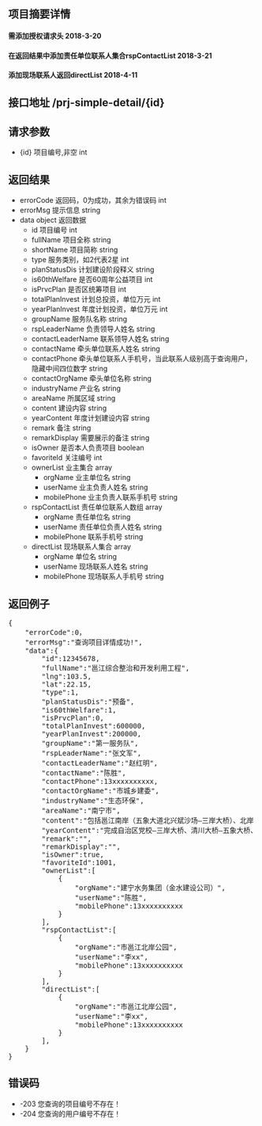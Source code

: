 ## 项目摘要详情
#### 需添加授权请求头 2018-3-20
#### 在返回结果中添加责任单位联系人集合rspContactList 2018-3-21
#### 添加现场联系人返回directList 2018-4-11

## 接口地址 /prj-simple-detail/{id}

## 请求参数
* {id} 项目编号,非空 int

## 返回结果
* errorCode	返回码，0为成功，其余为错误码 int
* errorMsg 提示信息 string
* data object 返回数据
    *  id 项目编号 int
    *  fullName 项目全称 string
    *  shortName 项目简称 string
    *  type 服务类别，如2代表2星 int
    *  planStatusDis 计划建设阶段释义 string
    *  is60thWelfare 是否60周年公益项目 int
    *  isPrvcPlan 是否区统筹项目 int
    *  totalPlanInvest 计划总投资，单位万元 int
    *  yearPlanInvest 年度计划投资，单位万元 int
    *  groupName 服务队名称 string
    *  rspLeaderName 负责领导人姓名 string
    *  contactLeaderName 联系领导人姓名 string
    *  contactName 牵头单位联系人姓名 string
    *  contactPhone 牵头单位联系人手机号，当此联系人级别高于查询用户，隐藏中间四位数字 string
    *  contactOrgName 牵头单位名称 string
    *  industryName 产业名 string
    *  areaName 所属区域 string
    *  content 建设内容 string
    *  yearContent 年度计划建设内容 string
    *  remark 备注 string
    *  remarkDisplay 需要展示的备注 string
    *  isOwner 是否本人负责项目 boolean
    *  favoriteId 关注编号 int
    *  ownerList 业主集合 array
        *  orgName 业主单位名 string
        *  userName 业主负责人姓名 string
        *  mobilePhone 业主负责人联系手机号 string
    *  rspContactList 责任单位联系人数组 array
        *  orgName 责任单位名 string
        *  userName 责任单位负责人姓名 string
        *  mobilePhone 联系手机号 string
    *  directList 现场联系人集合 array
        *  orgName 单位名 string
        *  userName 现场联系人姓名 string
        *  mobilePhone 现场联系人手机号 string

## 返回例子
<pre>
{
	"errorCode":0，
	"errorMsg":"查询项目详情成功!",
	"data":{
		"id":12345678,
		"fullName":"邕江综合整治和开发利用工程",
		"lng":103.5,
		"lat":22.15,
		"type":1,
		"planStatusDis":"预备",
		"is60thWelfare":1,
		"isPrvcPlan":0,
		"totalPlanInvest":600000,
		"yearPlanInvest":200000,
		"groupName":"第一服务队",
		"rspLeaderName":"张文军",
		"contactLeaderName":"赵红明",
		"contactName":"陈胜",
		"contactPhone":13xxxxxxxxxx,
		"contactOrgName":"市城乡建委",
		"industryName":"生态环保",
		"areaName":"南宁市",
		"content":"包括邕江南岸（五象大道北兴斌沙场—三岸大桥）、北岸（邕江滨水公园东侧—三岸大桥）、南岸和北岸清川大桥-五象大桥段、托洲大桥-清川大桥段、三岸大桥-蒲庙大桥、老口枢纽-托洲大桥、蒲庙大桥-邕宁水利枢纽段综合整治、河岸岸坡加固防护、绿化工程、亮化等工程。",
		"yearContent":"完成自治区党校—三岸大桥、清川大桥—五象大桥、托洲大桥-清川大桥段、三岸大桥-蒲庙大桥、老口枢纽-托洲大桥、蒲庙大桥-邕宁水利枢纽段综合整治、河岸岸坡加固防护、绿化工程、亮化等工程建设。",
		"remark":"",
		"remarkDisplay":"",
		"isOwner":true,
		"favoriteId":1001,
		"ownerList":[
			{
				"orgName":"建宁水务集团（金水建设公司）",
				"userName":"陈胜",
				"mobilePhone":13xxxxxxxxxx
			}
		],
		"rspContactList":[
			{
				"orgName":"市邕江北岸公园",
				"userName":"李xx",
				"mobilePhone":13xxxxxxxxxx
			}
		],
		"directList":[
			{
				"orgName":"市邕江北岸公园",
				"userName":"李xx",
				"mobilePhone":13xxxxxxxxxx
			}
		],
	}
}
</pre>

## 错误码
* -203 您查询的项目编号不存在！
* -204 您查询的用户编号不存在！
